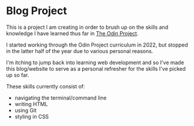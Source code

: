 # Blog Project

This is a project I am creating in order to brush up on the skills and knowledge I have learned thus far in [The Odin Project](https://www.theodinproject.com/).

I started working through the Odin Project curriculum in 2022, but stopped in the latter half of the year due to various personal reasons.

I'm itching to jump back into learning web development and so I've made this blog/website to serve as a personal refresher for the skills I've picked up so far.

These skills currently consist of:
* navigating the terminal/command line
* writing HTML
* using Git
* styling in CSS